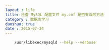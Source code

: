 ```yaml
---
layout : life
title: 检查 MySQL 配置文件 my.cnf 是否有误的方法
category : 数据库学习
duoshuo: true
date : 2015-07-24
---
```


<!-- more -->


```sh
	/usr/libexec/mysqld --help --verbose
```

